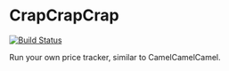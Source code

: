 CrapCrapCrap
============

[![Build Status](https://travis-ci.org/crccheck/CrapCrapCrap.svg?branch=master)](https://travis-ci.org/crccheck/CrapCrapCrap)

Run your own price tracker, similar to CamelCamelCamel.
